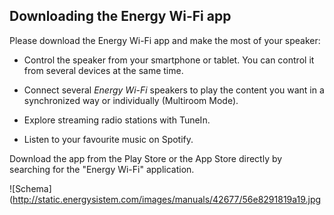 ## Downloading the Energy Wi-Fi app

Please download the Energy Wi-Fi app and make the most of your speaker:

- Control the speaker from your smartphone or tablet. You can control it from several devices at the same time.

- Connect several *Energy Wi-Fi* speakers to play the content you want in a synchronized way or individually (Multiroom Mode).

- Explore streaming radio stations with TuneIn.

- Listen to your favourite music on Spotify.

Download the app from the Play Store or the App Store directly by searching for the "Energy Wi-Fi" application. 

![Schema](http://static.energysistem.com/images/manuals/42677/56e8291819a19.jpg

